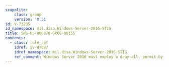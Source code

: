 ```yaml
---
scapolite:
    class: group
    version: '0.51'
id: V-73235
id_namespace: mil.disa.Windows-Server-2016-STIG
title: SRG-OS-000370-GPOS-00155
contents:
  - class: rule_ref
    idref: SV-87887
    idref_namespace: mil.disa.Windows-Server-2016-STIG
    ref_comment: Windows Server 2016 must employ a deny-all, permit-by-excep ...
---
```


